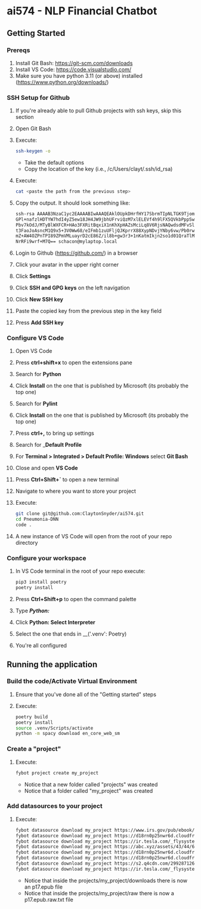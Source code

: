 # ai574 - NLP Financial Chatbot

## Getting Started

### Prereqs

1. Install Git Bash: <https://git-scm.com/downloads>
1. Install VS Code: <https://code.visualstudio.com/>
1. Make sure you have python 3.11 (or above) installed (<https://www.python.org/downloads/>)

### SSH Setup for Github

1. If you're already able to pull Github projects with ssh keys, skip this section
1. Open Git Bash
1. Execute:

    ```bash
    ssh-keygen -o
    ```

    * Take the default options
    * Copy the location of the key (i.e., /c/Users/clayt/.ssh/id_rsa)
1. Execute:

    ```bash
    cat <paste the path from the previous step>
    ```

1. Copy the output. It should look something like:

    ```bash
    ssh-rsa AAAAB3NzaC1yc2EAAAABIwAAAQEAklOUpkDHrfHY17SbrmTIpNLTGK9Tjom/BWDSU
    GPl+nafzlHDTYW7hdI4yZ5ew18JH4JW9jbhUFrviQzM7xlELEVf4h9lFX5QVkbPppSwg0cda3
    Pbv7kOdJ/MTyBlWXFCR+HAo3FXRitBqxiX1nKhXpHAZsMciLq8V6RjsNAQwdsdMFvSlVK/7XA
    t3FaoJoAsncM1Q9x5+3V0Ww68/eIFmb1zuUFljQJKprrX88XypNDvjYNby6vw/Pb0rwert/En
    mZ+AW4OZPnTPI89ZPmVMLuayrD2cE86Z/il8b+gw3r3+1nKatmIkjn2so1d01QraTlMqVSsbx
    NrRFi9wrf+M7Q== schacon@mylaptop.local
    ```

1. Login to Github (<https://github.com/>) in a browser
1. Click your avatar in the upper right corner
1. Click __Settings__
1. Click __SSH and GPG keys__ on the left navigation
1. Click __New SSH key__
1. Paste the copied key from the previous step in the key field
1. Press __Add SSH key__

### Configure VS Code

1. Open VS Code
1. Press __ctrl+shift+x__ to open the extensions pane
1. Search for __Python__
1. Click __Install__ on the one that is published by Microsoft (its probably the top one)
1. Search for __Pylint__
1. Click __Install__ on the one that is published by Microsoft (its probably the top one)
1. Press __ctrl+,__ to bring up settings
1. Search for ___Default Profile__
1. For __Terminal > Integrated > Default Profile: Windows__ select __Git Bash__
1. Close and open __VS Code__
1. Press __Ctrl+Shift+`__ to open a new terminal
1. Navigate to where you want to store your project
1. Execute:

    ```bash
    git clone git@github.com:ClaytonSnyder/ai574.git
    cd Pneumonia-DNN
    code .
    ```

1. A new instance of VS Code will open from the root of your repo directory

### Configure your workspace

1. In VS Code terminal in the root of your repo execute:

    ```bash
    pip3 install poetry
    poetry install
    ```

1. Press __Ctrl+Shift+p__ to open the command palette
1. Type ___Python:___
1. Click __Python: Select Interpreter__
1. Select the one that ends in __('.venv': Poetry)
1. You're all configured

## Running the application

### Build the code/Activate Virtual Environment

1. Ensure that you've done all of the "Getting started" steps
1. Execute:

    ```bash
    poetry build
    poetry install
    source .venv/Scripts/activate
    python -m spacy download en_core_web_sm
    ```

### Create a "project"

1. Execute:

    ```bash
    fybot project create my_project
    ```

    * Notice that a new folder called "projects" was created
    * Notice that a folder called "my_project" was created

### Add datasources to your project

1. Execute:

    ```bash
    fybot datasource download my_project https://www.irs.gov/pub/ebook/p17.epub
    fybot datasource download my_project https://d18rn0p25nwr6d.cloudfront.net/CIK-0001045810/1cbe8fe7-e08a-46e3-8dcc-b429fc06c1a4.pdf
    fybot datasource download my_project https://ir.tesla.com/_flysystem/s3/sec/000162828024002390/tsla-20231231-gen.pdf
    fybot datasource download my_project https://abc.xyz/assets/43/44/675b83d7455885c4615d848d52a4/goog-10-k-2023.pdf
    fybot datasource download my_project https://d18rn0p25nwr6d.cloudfront.net/CIK-0001018724/336d8745-ea82-40a5-9acc-1a89df23d0f3.pdf
    fybot datasource download my_project https://d18rn0p25nwr6d.cloudfront.net/CIK-0001326801/c7318154-f6ae-4866-89fa-f0c589f2ee3d.pdf
    fybot datasource download my_project https://s2.q4cdn.com/299287126/files/doc_financials/2024/q1/Q124-Amazon-Transcript-FINAL.pdf
    fybot datasource download my_project https://ir.tesla.com/_flysystem/s3/sec/000110465924051405/tm2326076d20_defa14a-gen.pdf
    ```

    * Notice that inside the projects/my_project/downloads there is now an p17.epub file
    * Notice that inside the projects/my_project/raw there is now a p17.epub.raw.txt file
